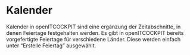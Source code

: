# Kalender

Kalender in openITCOCKPIT sind eine ergänzung der Zeitabschnitte, in denen Feiertage festgehalten werden. Es gibt in openITCOCKPIT bereits vorgefertigte Feiertage für verschiedene Länder. Diese werden einfach unter “Erstelle Feiertag” ausgewählt.